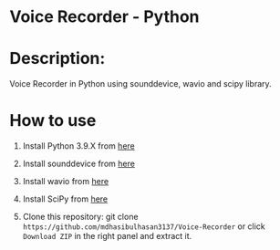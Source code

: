 # Voice Recorder - Python

# Description:
Voice Recorder in Python using sounddevice, wavio and scipy library.

# How to use
1. Install Python 3.9.X from [here](https://www.python.org/downloads)

2. Install sounddevice from [here](https://pypi.org/project/sounddevice/)

3. Install wavio from [here](https://pypi.org/project/wavio/)

4. Install SciPy from [here](https://www.scipy.org/scipylib/download.html)

5. Clone this repository: git clone `https://github.com/mdhasibulhasan3137/Voice-Recorder` or click `Download ZIP` in the right panel and extract it.
